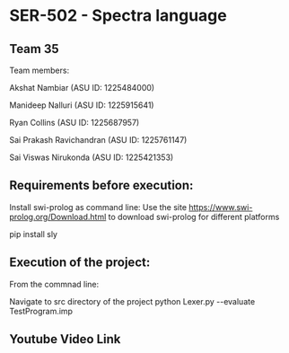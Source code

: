 # SER-502 - Spectra language

## Team 35


Team members:

Akshat Nambiar (ASU ID: 1225484000)

Manideep Nalluri (ASU ID: 1225915641)

Ryan Collins (ASU ID: 1225687957)

Sai Prakash Ravichandran (ASU ID: 1225761147)

Sai Viswas Nirukonda (ASU ID: 1225421353)


## Requirements before execution:

Install swi-prolog as command line: Use the site https://www.swi-prolog.org/Download.html to download swi-prolog for different platforms

pip install sly

## Execution of the project:

From the commnad line:

Navigate to src directory of the project
python Lexer.py --evaluate TestProgram.imp

## Youtube Video Link
